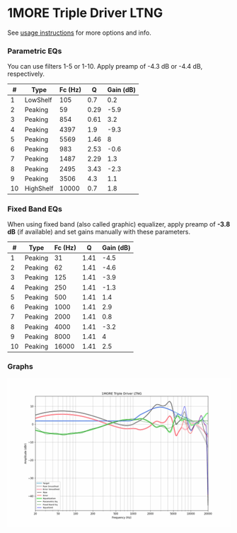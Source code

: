 # 1MORE Triple Driver LTNG
See [usage instructions](https://github.com/jaakkopasanen/AutoEq#usage) for more options and info.

### Parametric EQs
You can use filters 1-5 or 1-10. Apply preamp of -4.3 dB or -4.4 dB, respectively.

|   # | Type      |   Fc (Hz) |    Q |   Gain (dB) |
|-----|-----------|-----------|------|-------------|
|   1 | LowShelf  |       105 | 0.7  |         0.2 |
|   2 | Peaking   |        59 | 0.29 |        -5.9 |
|   3 | Peaking   |       854 | 0.61 |         3.2 |
|   4 | Peaking   |      4397 | 1.9  |        -9.3 |
|   5 | Peaking   |      5569 | 1.46 |         8   |
|   6 | Peaking   |       983 | 2.53 |        -0.6 |
|   7 | Peaking   |      1487 | 2.29 |         1.3 |
|   8 | Peaking   |      2495 | 3.43 |        -2.3 |
|   9 | Peaking   |      3506 | 4.3  |         1.1 |
|  10 | HighShelf |     10000 | 0.7  |         1.8 |

### Fixed Band EQs
When using fixed band (also called graphic) equalizer, apply preamp of **-3.8 dB** (if available) and set gains manually with these parameters.

|   # | Type    |   Fc (Hz) |    Q |   Gain (dB) |
|-----|---------|-----------|------|-------------|
|   1 | Peaking |        31 | 1.41 |        -4.5 |
|   2 | Peaking |        62 | 1.41 |        -4.6 |
|   3 | Peaking |       125 | 1.41 |        -3.9 |
|   4 | Peaking |       250 | 1.41 |        -1.3 |
|   5 | Peaking |       500 | 1.41 |         1.4 |
|   6 | Peaking |      1000 | 1.41 |         2.9 |
|   7 | Peaking |      2000 | 1.41 |         0.8 |
|   8 | Peaking |      4000 | 1.41 |        -3.2 |
|   9 | Peaking |      8000 | 1.41 |         4   |
|  10 | Peaking |     16000 | 1.41 |         2.5 |

### Graphs
![](./1MORE%20Triple%20Driver%20LTNG.png)
